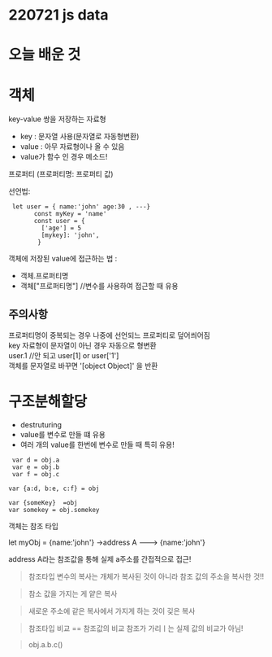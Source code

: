 # 220721 js data

# 오늘 배운 것

# 객체
 key-value 쌍을 저장하는 자료형

- key : 문자열 사용(문자열로 자동형변환)
- value : 아무 자료형이나 올 수 있음
- value가 함수 인 경우 메소드!

프로퍼티 (프로퍼티명: 프로퍼티 값)

선언법:
```
 let user = { name:'john' age:30 , ---}
       const myKey = 'name'
       const user = {
         ['age'] = 5
         [mykey]: 'john',
        }
```
  객체에 저장된 value에 접근하는 법 : 
  - 객체.프로퍼티명
  -  객체["프로퍼티명"] //변수를 사용하여 접근할 때 유용
## 주의사항
 프로퍼티명이 중복되는 경우 나중에 선언되느 프로퍼티로 덮어씌어짐  
 key 자료형이 문자열이 아닌 경우 자동으로 형변환  
 user.1 //안 되고 user[1] or user['1']  
 객체를 문자열로 바꾸면 '[object Object]' 을 반환 

 # 구조분해할당
 - destruturing
 - value를 변수로 만들 떄 유용
 - 여러 개의 value를 한번에 변수로 만들 때 특히 유용!
```
 var d = obj.a
 var e = obj.b
 var f = obj.c

var {a:d, b:e, c:f} = obj

var {someKey}  =obj
var somekey = obj.somekey
```

객체는 참조 타입  

let myObj = {name:'john'} ->address A ---> {name:'john'}

address A라는 참조값을 통해 실제 a주소를 간접적으로 접근!

>참조타입 변수의 복사는 개체가 복사된 것이 아니라  참조 값의 주소을 복사한 것!! 

>참소 값을 가지는 게 얕은 복사

>새로운 주소에 같은 복사에서 가지게 하는 것이 깇은 복사

>참조타입 비교 == 참조값의 비교 참조가 가리ㅣ는 실제 값의 비교가 아님!

>obj.a.b.c()